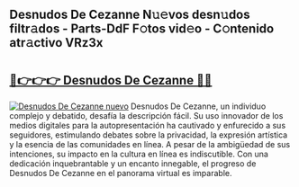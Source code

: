 ## Desnudos De Cezanne N𝚞𝚎vos desn𝚞dos filtr𝚊dos - Parts-DdF F𝚘tos vid𝚎o - C𝚘ntenido atr𝚊ctivo VRz3x

# <h2><a href="http://mb5mtk.tromn.icu/?c=Desnudos+De+Cezanne">🔗👉👉👉 Desnudos De Cezanne 🔗🔗</a></h2>

[![Desnudos De Cezanne nuevo](https://i.imgur.com/pEAQMta.gif)](http://mb5mtk.tromn.icu/?c=Desnudos+De+Cezanne)
Desnudos De Cezanne, un individuo complejo y debatido, desafía la descripción fácil. Su uso innovador de los medios digitales para la autopresentación ha cautivado y enfurecido a sus seguidores, estimulando debates sobre la privacidad, la expresión artística y la esencia de las comunidades en línea. A pesar de la ambigüedad de sus intenciones, su impacto en la cultura en línea es indiscutible. Con una dedicación inquebrantable y un encanto innegable, el progreso de Desnudos De Cezanne en el panorama virtual es imparable.
